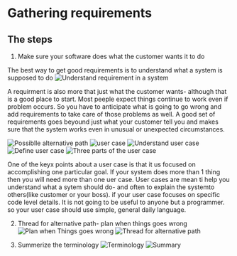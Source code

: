 # Gathering requirements

## The steps
1. Make sure your software does what the customer wants it to do

The best way to get good requirements is to understand what a system is supposed to do
![Understand requirement in a system](./pics/Requirement.PNG)

A requirment is also more that just what the customer wants- although that is a good place to start. Most peeple expect things continue to work even if problem occurs. So you have to anticipate what is going to go wrong and add requirements to take care of those problems as well. A good set of requirements goes beyound just what your customer tell you and makes sure that the system works even in unusual or unexpected circumstances.


![Possiblle alternative path](./pics/AlternativePath.PNG)
![user case](./pics/UserCase.PNG.PNG)
![Understand user case](./pics/UnderstandUserCase.PNG)
![Define user case](./pics/DefineUserCase.PNG)
![Three parts of the user case](./pics/ThreePartsOftheUserCase.PNG)

One of the keyx points about a user case is that it us focused on accomplishing one particular goal. If your system does more than 1 thing then you will need more than one uer case.
User cases are mean ti help you understand what a sytem should do- and often to explain the systemto others(like customer or your boss). if your user case focuses on specific code level details. It is not going to be useful to anyone but a programmer. so your user case should use simple, general daily language.


2. Thread for alternative path- plan when things goes wrong
![Plan when Things goes wrong](./pics/ThngsGoWrong.PNG)
![Thread for alternative path](./pics/ThreadForAlternativePath.PNG)

3. Summerize the terminology
![Terminology](./pics/Terminology.PNG)
![Summary](./pics/ChapterSummary.PNG)

